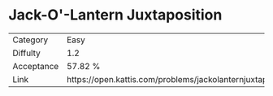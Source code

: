 # Jack-O'-Lantern Juxtaposition

<table>
    <tr>
        <td>Category</td>
        <td>Easy</td>
    </tr>
    <tr>
        <td>Diffulty</td>
        <td>1.2</td>
    </tr>
    <tr>
        <td>Acceptance</td>
        <td>57.82 %</td>
    </tr>
    <tr>
        <td>Link</td>
        <td>https://open.kattis.com/problems/jackolanternjuxtaposition</td>
    </tr>
</table>